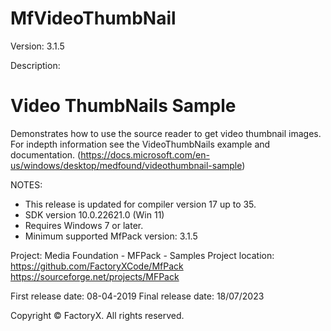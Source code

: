 # MfVideoThumbNail
Version: 3.1.5

Description:

Video ThumbNails Sample
=======================
Demonstrates how to use the source reader to get video thumbnail images.
For indepth information see the VideoThumbNails example and
documentation. (https://docs.microsoft.com/en-us/windows/desktop/medfound/videothumbnail-sample)

NOTES: 
 - This release is updated for compiler version 17 up to 35.
 - SDK version 10.0.22621.0 (Win 11)
 - Requires Windows 7 or later.
 - Minimum supported MfPack version: 3.1.5 

Project: Media Foundation - MFPack - Samples
Project location: https://github.com/FactoryXCode/MfPack
                  https://sourceforge.net/projects/MFPack


First release date: 08-04-2019
Final release date: 18/07/2023

Copyright © FactoryX. All rights reserved.